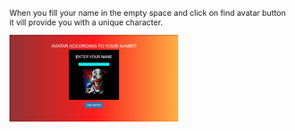 When you fill your name in the empty space and click on find avatar button it vill provide you with a unique character.  


<img src="pictures/Screenshot%20(25).png" width="60%"> 